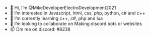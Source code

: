 - 👋 Hi, I’m @MikeDeveloperElectroDevelopment2021
- 👀 I’m interested in Javascript, html, css, php, python, c# and c++
- 🌱 I’m currently learning c++, c#, php and lua
- 💞️ I’m looking to collaborate on Making discord bots or websites
- 📫 Dm me on discord: </Mike>#6238

<!---
MikeDeveloperElectroDevelopment2021/MikeDeveloperElectroDevelopment2021 is a ✨ special ✨ repository because its `README.md` (this file) appears on your GitHub profile.
You can click the Preview link to take a look at your changes.
--->
